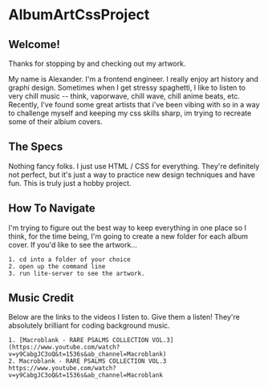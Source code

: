 # AlbumArtCssProject

## Welcome!

Thanks for stopping by and checking out my artwork.

My name is Alexander. I'm a frontend engineer. I really enjoy art history and graphi design. Sometimes when I get stressy spaghetti, I like to listen to very chill music -- think, vaporwave, chill wave, chill anime beats, etc. Recently, I've found some great artists that i've been vibing with so in a way to challenge myself and keeping my css skills sharp, im trying to recreate some of their albium covers.

## The Specs

Nothing fancy folks. I just use HTML / CSS for everything. They're definitely not perfect, but it's just a way to practice new design techniques and have fun. This is truly just a hobby project.

## How To Navigate

I'm trying to figure out the best way to keep everything in one place so I think, for the time being, I'm going to create a new folder for each album cover. If you'd like to see the artwork...

    1. cd into a folder of your choice
    2. open up the command line
    3. run lite-server to see the artwork.

## Music Credit

Below are the links to the videos I listen to. Give them a listen! They're absolutely brilliant for coding background music.

    1. [Macroblank - RARE PSALMS COLLECTION VOL​.​3](https://www.youtube.com/watch?v=y9CabgJC3oQ&t=1536s&ab_channel=Macroblank)
    2. Macroblank - RARE PSALMS COLLECTION VOL​.​3 https://www.youtube.com/watch?v=y9CabgJC3oQ&t=1536s&ab_channel=Macroblank
